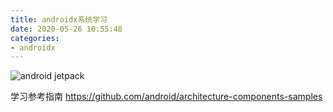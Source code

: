 ```yaml
---
title: androidx系统学习
date: 2020-05-26 10:55:48
categories:
- androidx
---
```

![android jetpack](https://upload-images.jianshu.io/upload_images/5526061-158f0ae6649eb19a.png?imageMogr2/auto-orient/strip%7CimageView2/2/w/1240)


学习参考指南
https://github.com/android/architecture-components-samples
